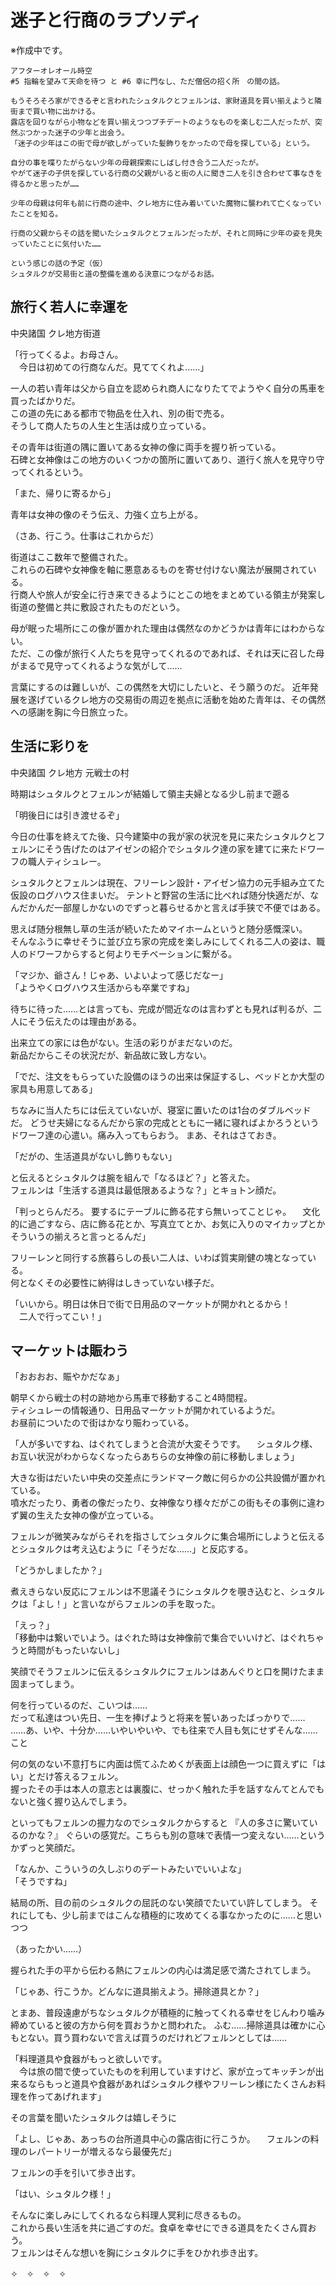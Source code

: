 # 迷子と行商のラプソディ
※作成中です。
```
アフターオレオール時空
#5 指輪を望みて天命を待つ と #6 幸に門なし、ただ僧侶の招く所　の間の話。

もうそろそろ家ができるぞと言われたシュタルクとフェルンは、家財道具を買い揃えようと隣街まで買い物に出かける。
露店を回りながら小物などを買い揃えつつプチデートのようなものを楽しむ二人だったが、突然ぶつかった迷子の少年と出会う。
「迷子の少年はこの街で母が欲しがっていた髪飾りをかったので母を探している」という。

自分の事を喋りたがらない少年の母親探索にしばし付き合う二人だったが。
やがて迷子の子供を探している行商の父親がいると街の人に聞き二人を引き合わせて事なきを得るかと思ったが……

少年の母親は何年も前に行商の途中、クレ地方に住み着いていた魔物に襲われて亡くなっていたことを知る。

行商の父親からその話を聞いたシュタルクとフェルンだったが、それと同時に少年の姿を見失っていたことに気付いた……

という感じの話の予定（仮）
シュタルクが交易街と道の整備を進める決意につながるお話。
```

## 旅行く若人に幸運を

中央諸国 クレ地方街道

「行ってくるよ。お母さん。  
　今日は初めての行商なんだ。見ててくれよ……」

一人の若い青年は父から自立を認められ商人になりたてでようやく自分の馬車を買ったばかりだ。  
この道の先にある都市で物品を仕入れ、別の街で売る。  
そうして商人たちの人生と生活は成り立っている。  

その青年は街道の隅に置いてある女神の像に両手を握り祈っている。  
石碑と女神像はこの地方のいくつかの箇所に置いてあり、道行く旅人を見守り守ってくれるという。  

「また、帰りに寄るから」

青年は女神の像のそう伝え、力強く立ち上がる。  

（さあ、行こう。仕事はこれからだ）

街道はここ数年で整備された。  
これらの石碑や女神像を軸に悪意あるものを寄せ付けない魔法が展開されている。  
行商人や旅人が安全に行き来できるようにとこの地をまとめている領主が発案し街道の整備と共に敷設されたものだという。

母が眠った場所にこの像が置かれた理由は偶然なのかどうかは青年にはわからない。  
ただ、この像が旅行く人たちを見守ってくれるのであれば、それは天に召した母がまるで見守ってくれるような気がして……

言葉にするのは難しいが、この偶然を大切にしたいと、そう願うのだ。
近年発展を遂げているクレ地方の交易街の周辺を拠点に活動を始めた青年は、その偶然への感謝を胸に今日旅立った。


## 生活に彩りを

中央諸国 クレ地方 元戦士の村

時期はシュタルクとフェルンが結婚して領主夫婦となる少し前まで遡る

「明後日には引き渡せるぞ」

今日の仕事を終えてた後、只今建築中の我が家の状況を見に来たシュタルクとフェルンにそう告げたのはアイゼンの紹介でシュタルク達の家を建てに来たドワーフの職人ティシュレー。  

シュタルクとフェルンは現在、フリーレン設計・アイゼン協力の元手組み立てた仮設のログハウス住まいだ。
テントと野営の生活に比べれば随分快適だが、なんだかんだ一部屋しかないのでずっと暮らせるかと言えば手狭で不便ではある。

思えば随分根無し草の生活が続いたためマイホームというと随分感慨深い。  
そんなふうに幸せそうに並び立ち家の完成を楽しみにしてくれる二人の姿は、職人のドワーフからすると何よりモチベーションに繋がる。

「マジか、爺さん！じゃあ、いよいよって感じだなー」  
「ようやくログハウス生活からも卒業ですね」  

待ちに待った……とは言っても、完成が間近なのは言わずとも見れば判るが、二人にそう伝えたのは理由がある。

出来立ての家には色がない。生活の彩りがまだないのだ。  
新品だからこその状況だが、新品故に致し方ない。

「でだ、注文をもらっていた設備のほうの出来は保証するし、ベッドとか大型の家具も用意してある」

ちなみに当人たちには伝えていないが、寝室に置いたのは1台のダブルベッドだ。
どうせ夫婦になるんだから家の完成とともに一緒に寝ればよかろうというドワーフ達の心遣い。痛み入ってもらおう。
まあ、それはさておき。

「だがの、生活道具がないし飾りもない」  

と伝えるとシュタルクは腕を組んで「なるほど？」と答えた。  
フェルンは「生活する道具は最低限あるような？」とキョトン顔だ。

「判っとらんだろ。 要するにテーブルに飾る花すら無いってことじゃ。
　文化的に過ごすなら、店に飾る花とか、写真立てとか、お気に入りのマイカップとかそういうの揃えろと言っとるんだ」

フリーレンと同行する旅暮らしの長い二人は、いわば質実剛健の塊となっている。  
何となくその必要性に納得はしきっていない様子だ。  

「いいから。明日は休日で街で日用品のマーケットが開かれとるから！  
　二人で行ってこい！」

## マーケットは賑わう

「おおおお、賑やかだなぁ」

朝早くから戦士の村の跡地から馬車で移動すること4時間程。  
ティシュレーの情報通り、日用品マーケットが開かれているようだ。  
お昼前についたので街はかなり賑わっている。

「人が多いですね、はぐれてしまうと合流が大変そうです。
　シュタルク様、お互い状況がわからなくなったらあちらの女神像の前に移動しましょう」

大きな街はだいたい中央の交差点にランドマーク敵に何らかの公共設備が置かれている。  
噴水だったり、勇者の像だったり、女神像なり様々だがこの街もその事例に違わず翼の生えた女神の像が立っている。

フェルンが微笑みながらそれを指さしてシュタルクに集合場所にしようと伝えるとシュタルクは考え込むように「そうだな……」と反応する。

「どうかしましたか？」  

煮えきらない反応にフェルンは不思議そうにシュタルクを覗き込むと、シュタルクは「よし！」と言いながらフェルンの手を取った。  

「えっ？」  
「移動中は繋いでいよう。はぐれた時は女神像前で集合でいいけど、はぐれちゃうと時間がもったいないし」

笑顔でそうフェルンに伝えるシュタルクにフェルンはあんぐりと口を開けたまま固まってしまう。

何を行っているのだ、こいつは……  
だって私達はつい先日、一生を捧げようと将来を誓いあったばっかりで……  
……あ、いや、十分か……いやいやいや、でも往来で人目も気にせずそんな……こと

何の気のない不意打ちに内面は慌てふためくが表面上は顔色一つに買えずに「はい」とだけ答えるフェルン。  
握ったその手は本人の意志とは裏腹に、せっかく触れた手を話すなんてとんでもないと強く握り込んでしまう。  

といってもフェルンの握力なのでシュタルクからすると
『人の多さに驚いているのかな？』
ぐらいの感覚だ。こちらも別の意味で表情一つ変えない……というかずっと笑顔だ。

「なんか、こういうの久しぶりのデートみたいでいいよな」  
「そうですね」

結局の所、目の前のシュタルクの屈託のない笑顔でたいてい許してしまう。
それにしても、少し前まではこんな積極的に攻めてくる事なかったのに……と思いつつ

（あったかい……）

握られた手の平から伝わる熱にフェルンの内心は満足感で満たされてしまう。

「じゃあ、行こうか。どんなに道具揃えよう。掃除道具とか？」  

とまあ、普段遠慮がちなシュタルクが積極的に触ってくれる幸せをじんわり噛み締めていると彼の方から何を買おうかと問われた。
ふむ……掃除道具は確かに心もとない。買う買わないで言えば買うのだけれどフェルンとしては……

「料理道具や食器がもっと欲しいです。  
　今は旅の間で使っていたものを利用していますけど、家が立ってキッチンが出来るならもっと道具や食器があればシュタルク様やフリーレン様にたくさんお料理を作ってあげれます」

その言葉を聞いたシュタルクは嬉しそうに

「よし、じゃあ、あっちの台所道具中心の露店街に行こうか。
　フェルンの料理のレパートリーが増えるなら最優先だ」

フェルンの手を引いて歩き出す。

「はい、シュタルク様！」

そんなに楽しみにしてくれるなら料理人冥利に尽きるもの。  
これから長い生活を共に過ごすのだ。食卓を幸せにできる道具をたくさん買おう。  
フェルンはそんな想いを胸にシュタルクに手をひかれ歩き出す。

✧　✧　✧　✧